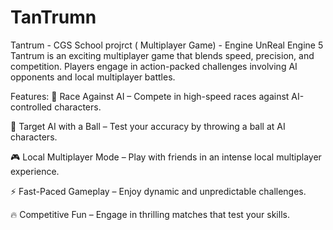 # TanTrumn
 
Tantrum - CGS School projrct ( Multiplayer Game) - Engine UnReal Engine 5
Tantrum is an exciting multiplayer game that blends speed, precision, and competition. Players engage in action-packed challenges involving AI opponents and local multiplayer battles.

Features:
🏁 Race Against AI – Compete in high-speed races against AI-controlled characters.

🎯 Target AI with a Ball – Test your accuracy by throwing a ball at AI characters.

🎮 Local Multiplayer Mode – Play with friends in an intense local multiplayer experience.

⚡ Fast-Paced Gameplay – Enjoy dynamic and unpredictable challenges.

🔥 Competitive Fun – Engage in thrilling matches that test your skills.
